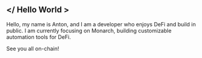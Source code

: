 ## </ Hello World >

Hello, my name is Anton, and I am a developer who enjoys DeFi and build in public. 
I am currently focusing on Monarch, building customizable automation tools for DeFi. 

See you all on-chain!
